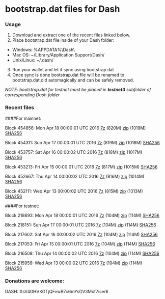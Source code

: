 # bootstrap.dat files for Dash

### Usage

1. Download and extract one of the recent files linked below.
2. Place bootstrap.dat file inside of your Dash folder:
 - Windows: %APPDATA%\Dash\
 - Mac OS: ~/Library/Application Support/Dash/
 - Unix/Linux: ~/.dash/
3. Run your wallet and let it sync using bootstrap.dat
4. Once sync is done bootstrap.dat file will be renamed to bootstrap.dat.old automagically and can be safely removed.

_NOTE: bootstrap.dat for testnet must be placed in **testnet3** subfolder of corresponding Dash folder_

### Recent files

####For mainnet:

Block 454856: Mon Apr 18 00:00:01 UTC 2016 [7z](https://transfer.sh/10riT9/bootstrap.dat.20160418.7z) (820M) [zip](https://transfer.sh/DmEC5/bootstrap.dat.20160418.zip) (1019M) [SHA256](https://transfer.sh/5WGch/sha256.txt)

Block 454311: Sun Apr 17 00:00:01 UTC 2016 [7z](https://transfer.sh/dnjTz/bootstrap.dat.20160417.7z) (819M) [zip](https://transfer.sh/7lFqd/bootstrap.dat.20160417.zip) (1018M) [SHA256](https://transfer.sh/EILAa/sha256.txt)

Block 453757: Sat Apr 16 00:00:02 UTC 2016 [7z](https://transfer.sh/myM0h/bootstrap.dat.20160416.7z) (818M) [zip](https://transfer.sh/8gAVM/bootstrap.dat.20160416.zip) (1017M) [SHA256](https://transfer.sh/Fo8xx/sha256.txt)

Block 453213: Fri Apr 15 00:00:01 UTC 2016 [7z]() (817M) [zip]() (1015M) [SHA256](https://transfer.sh/bRVmD/sha256.txt)

Block 452667: Thu Apr 14 00:00:02 UTC 2016 [7z](https://transfer.sh/1378tU/bootstrap.dat.20160414.7z) (816M) [zip](https://transfer.sh/12cflJ/bootstrap.dat.20160414.zip) (1014M) [SHA256](https://transfer.sh/inizi/sha256.txt)

Block 452111: Wed Apr 13 00:00:02 UTC 2016 [7z](https://transfer.sh/T2wkv/bootstrap.dat.20160413.7z) (815M) [zip](https://transfer.sh/eJ6bW/bootstrap.dat.20160413.zip) (1013M) [SHA256](https://transfer.sh/yHxVc/sha256.txt)

####For testnet:

Block 218693: Mon Apr 18 00:00:01 UTC 2016 [7z](https://transfer.sh/Qx1DJ/bootstrap.dat.20160418.7z) (104M) [zip](https://transfer.sh/Wz4zu/bootstrap.dat.20160418.zip) (114M) [SHA256](https://transfer.sh/1d3A6/sha256.txt)

Block 218151: Sun Apr 17 00:00:01 UTC 2016 [7z](https://transfer.sh/10p3Bw/bootstrap.dat.20160417.7z) (104M) [zip](https://transfer.sh/6qrKa/bootstrap.dat.20160417.zip) (114M) [SHA256](https://transfer.sh/3gtdo/sha256.txt)

Block 217602: Sat Apr 16 00:00:02 UTC 2016 [7z](https://transfer.sh/GTrbe/bootstrap.dat.20160416.7z) (104M) [zip](https://transfer.sh/tcP6Q/bootstrap.dat.20160416.zip) (114M) [SHA256](https://transfer.sh/xv8Mh/sha256.txt)

Block 217053: Fri Apr 15 00:00:01 UTC 2016 [7z](https://transfer.sh/QN70j/bootstrap.dat.20160415.7z) (104M) [zip](https://transfer.sh/URqF5/bootstrap.dat.20160415.zip) (114M) [SHA256](https://transfer.sh/VJyfM/sha256.txt)

Block 216508: Thu Apr 14 00:00:02 UTC 2016 [7z](https://transfer.sh/7PI6u/bootstrap.dat.20160414.7z) (104M) [zip](https://transfer.sh/b8h7S/bootstrap.dat.20160414.zip) (114M) [SHA256](https://transfer.sh/12RlV9/sha256.txt)

Block 215956: Wed Apr 13 00:00:02 UTC 2016 [7z](https://transfer.sh/TyPDT/bootstrap.dat.20160413.7z) (104M) [zip](https://transfer.sh/B5kxI/bootstrap.dat.20160413.zip) (114M) [SHA256](https://transfer.sh/u1Lyi/sha256.txt)

### Donations are welcome:

DASH: XsV4GHVKGTjQFvwB7c6mYsGV3Mxf7iser6
